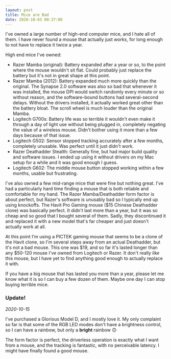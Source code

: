 ```yaml
---
layout: post
title: Mice are Bad
date: 2020-10-03 00:37:00
---
```


I've owned a large number of high-end computer mice, and I hate all of them. I have never found a mouse that actually just _works_, for long enough to not have to replace it twice a year.

High end mice I've owned:

- Razer Mamba (original): Battery expanded after a year or so, to the point where the mouse wouldn't sit flat. Could probably just replace the battery but it's not in great shape at this point.
- Razer Mamba (2012): Battery expanded much more quickly than the original. The Synapse 2.0 software was also so bad that whenever it was installed, the mouse DPI would switch randomly every minute or so without reason, and the software-bound buttons had several-second delays. Without the drivers installed, it actually worked great other than the battery bloat. The scroll wheel is much louder than the original Mamba.
- Logitech G700s: Battery life was so terrible it wouldn't even make it through a day of light use without being plugged in, completely negating the value of a wireless mouse. Didn't bother using it more than a few days because of that issue.
- Logitech G502: Sensor stopped tracking accurately after a few months, completely unusable. Was perfect until it just didn't work.
- Razer Deathadder Stealth: Generally fine, but had major build quality and software issues. I ended up using it without drivers on my Mac setup for a while and it was good enough I guess.
- Logitech G602: The middle mouse button stopped working within a few months, usable but frustrating.

I've also owned a few mid-range mice that were fine but nothing great. I've had a particularly hard time finding a mouse that is both reliable and comfortable for my hand. The Razer Mamba/Deathadder form factor is about perfect, but Razer's software is unusably bad so I typically end up using knockoffs. The Havit Pro Gaming mouse ($15 Chinese Deathadder clone) was basically perfect. It didn't last more than a year, but it was so cheap and so good that I bought several of them. Sadly, they discontinued it and replaced it with a new model that's far cheaper and just doesn't actually work at all.

At this point I'm using a PICTEK gaming mouse that seems to be a clone of the Havit clone, so I'm several steps away from an actual Deathadder, but it's not a bad mouse. This one was $19, and so far it's lasted longer than any $50-120 mouse I've owned from Logitech or Razer. It don't really _like_ this mouse, but I have yet to find anything good enough to actually replace it with.

If you have a big mouse that has lasted you more than a year, please let me know what it is so I can buy a few dozen of them. Maybe one day I can stop buying terrible mice.

### Update!

*2020-10-15*

I've purchased a Glorious Model D, and I mostly love it. My only complaint so far is that some of the RGB LED modes don't have a brightness control, so I can have a rainbow, but only a <b class="uppercase"><span class="text-red-600">b</span><span class="text-orange-600">r</span><span class="text-yellow-600">i</span><span class="text-green-600">g</span><span class="text-blue-500">h</span><span class="text-purple-600">t</span></b> rainbow 🙃

The form factor is perfect, the driverless operation is exactly what I want from a mouse, and the tracking is fantastic, with no perceivable latency. I might have finally found a good mouse.
